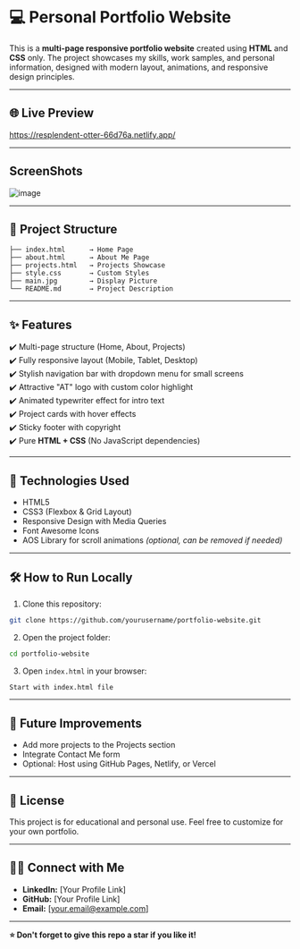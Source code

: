 # 💻 Personal Portfolio Website

This is a **multi-page responsive portfolio website** created using **HTML** and **CSS** only. The project showcases my skills, work samples, and personal information, designed with modern layout, animations, and responsive design principles.

---

## 🌐 Live Preview

https://resplendent-otter-66d76a.netlify.app/

---
## ScreenShots
![image](https://github.com/user-attachments/assets/30396ebf-c083-4c89-92f0-fb98f6e7b85d)

---
## 📂 Project Structure

```
├── index.html      → Home Page
├── about.html      → About Me Page
├── projects.html   → Projects Showcase
├── style.css       → Custom Styles
├── main.jpg        → Display Picture
└── README.md       → Project Description
```

---

## ✨ Features

✔️ Multi-page structure (Home, About, Projects)  
✔️ Fully responsive layout (Mobile, Tablet, Desktop)  
✔️ Stylish navigation bar with dropdown menu for small screens  
✔️ Attractive "AT" logo with custom color highlight  
✔️ Animated typewriter effect for intro text  
✔️ Project cards with hover effects  
✔️ Sticky footer with copyright  
✔️ Pure **HTML + CSS** (No JavaScript dependencies)  

---

## 📱 Technologies Used

- HTML5  
- CSS3 (Flexbox & Grid Layout)  
- Responsive Design with Media Queries  
- Font Awesome Icons  
- AOS Library for scroll animations *(optional, can be removed if needed)*  

---

## 🛠 How to Run Locally

1. Clone this repository:

```bash
git clone https://github.com/yourusername/portfolio-website.git
```

2. Open the project folder:

```bash
cd portfolio-website
```

3. Open `index.html` in your browser:

```bash
Start with index.html file
```

---

## 🚀 Future Improvements

- Add more projects to the Projects section  
- Integrate Contact Me form  
- Optional: Host using GitHub Pages, Netlify, or Vercel  

---

## 📄 License

This project is for educational and personal use. Feel free to customize for your own portfolio.

---

## 👷‍♀️ Connect with Me

- **LinkedIn:** [Your Profile Link]  
- **GitHub:** [Your Profile Link]  
- **Email:** [your.email@example.com]  

---

**⭐ Don't forget to give this repo a star if you like it!**
